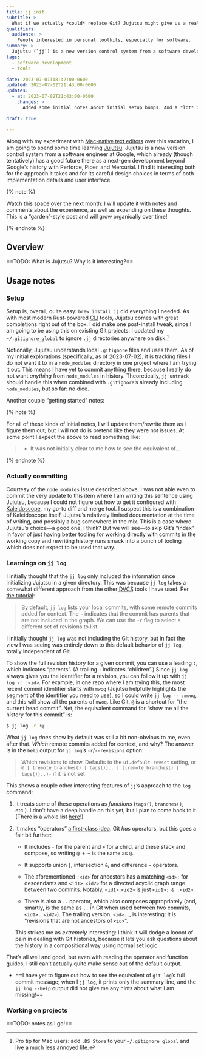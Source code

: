 ```yaml
---
title: jj init
subtitle: >
  What if we actually *could* replace Git? Jujutsu might give us a real shot.
qualifiers:
  audience: >
    People interested in personal toolkits, especially for software.
summary: >
  Jujutsu (`jj`) is a new version control system from a software developer at Google. It seems promising, so I am giving it a try on a few personal projects.
tags:
  - software development
  - tools

date: 2023-07-01T18:42:00-0600
updated: 2023-07-02T21:43:00-0600
updates:
  - at: 2023-07-02T21:43:00-0600
    changes: >
      Added some initial notes about initial setup bumps. And a *lot* of notes on the things I learned in trying to fix those!

draft: true

---
```


Along with my experiment with [Mac-native text editors][experiment] over this vacation, I am going to spend some time learning [Jujutsu][jj]. Jujutsu is a new version control system from a software engineer at Google, which already (though tentatively) has a good future there as a next-gen development beyond Google’s history with Perforce, Piper, and Mercurial. I find it interesting both for the approach it takes and for its careful design choices in terms of both implementation details and user interface.

[experiment]: https://v5.chriskrycho.com/journal/trying-bbedit-and-nova/
[jj]: https://github.com/martinvonz/jj#command-line-completion

{% note %}

Watch this space over the next month: I will update it with notes and comments about the experience, as well as expanding on these thoughts. This is a “garden”-style post and will grow organically over time!

{% endnote %}


## Overview

==TODO: What is Jujutsu? Why is it interesting?==


## Usage notes

### Setup

Setup is, overall, quite easy: `brew install jj` did everything I needed. As with most modern Rust-powered <abbr title="command line interface">CLI</abbr> tools, Jujutsu comes with great completions right out of the box. I did make one post-install tweak, since I am going to be using this on existing Git projects: I updated my `~/.gitignore_global` to ignore `.jj` directories anywhere on disk.[^mac-pro-tip]

Notionally, Jujutsu understands local `.gitignore` files and uses them. As of my initial explorations (specifically, as of 2023-07-02), it is tracking files I do not want it to in a `node_modules` directory in one project where I am trying it out. This means I have yet to commit anything there, because I really do not want *anything* from `node_modules` in history. Theoretically, `jj untrack` should handle this when combined with `.gitignore`’s already including `node_modules`, but so far: no dice.

Another couple “getting started” notes:

{% note %}

For all of these kinds of initial notes, I will update them/rewrite them as I figure them out; but I will *not* do is pretend like they were not issues. At some point I expect the above to read something like:

> - It was not initially clear to me how to see the equivalent of…

{% endnote %}

### Actually committing

Courtesy of the `node_modules` issue described above, I was not able even to commit the very update to this item where I am writing this sentence using Jujutsu, because I could not figure out how to get it configured with [Kaleidoscope][kaleidoscope], my go-to diff and merge tool. I suspect this is a combination of Kaleidoscope itself, Jujutsu’s relatively limited documentation at the time of writing, and possibly a bug somewhere in the mix. This is a case where Jujutsu’s choice—a good one, I think? But we will see—to skip Git’s “index” in favor of just having better tooling for working directly with commits in the working copy and rewriting history runs smack into a bunch of tooling which does not expect to be used that way.

[kaleidoscope]: https://kaleidoscope.app

### Learnings on `jj log`

I initially thought that the `jj log` only included the information since initializing Jujutsu in a given directory. This was because `jj log` takes a somewhat different approach from the other <abbr title="distributed version control system">DVCS</abbr> tools I have used. Per [the tutorial][tutorial]:

> By default, `jj log` lists your local commits, with some remote commits added for context. The `~` indicates that the commit has parents that are not included in the graph. We can use the `-r` flag to select a different set of revisions to list.

[tutorial]: https://github.com/martinvonz/jj/blob/main/docs/tutorial.md

I initially thought `jj log` was not including the Git history, but in fact the view I was seeing was entirely down to this default behavior of `jj log`, totally independent of Git.
    
To show the full revision history for a given commit, you can use a leading `:`, which indicates “parents”. (A trailing `:` indicates “children”.) Since `jj log` always gives you the identifier for a revision, you can follow it up with `jj log -r :<id>`. For example, in one repo where I am trying this, the most recent commit identifier starts with `mwoq` (Jujutsu helpfully highlights the segment of the identifier you need to use), so I could write `jj log -r :mwoq`, and this will show all the parents of `mwoq`. Like Git, `@` is a shortcut for “the current head commit”. Net, the equivalent command for “show me all the history for this commit” is:

```sh
$ jj log -r :@
```

What `jj log` *does* show by default was still a bit non-obvious to me, even after that. *Which* remote commits added for context, and why? The answer is in the `help` output for `jj log`’s `-r`/`--revisions` option:

> Which revisions to show. Defaults to the `ui.default-revset` setting, or `@ | (remote_branches() | tags()).. | ((remote_branches() | tags())..)-` if it is not set

This shows a couple other interesting features of `jj`’s approach to the `log` command:

1. It treats some of these operations as *functions* (`tags()`, `branches()`, etc.). I don’t have a deep handle on this yet, but I plan to come back to it. (There is a whole list [here][functions]!)

2. It makes “operators” [a first-class idea][operators]. Git *has* operators, but this goes a fair bit further:

    - It includes `-` for the parent and `+` for a child, and these stack and compose, so writing `@-+-+` is the same as `@`.
    
    - It supports union `|`, intersection `&`, and difference `~` operators.
    
    - The aforementioned `:<id>` for ancestors has a matching `<id>:` for descendants and `<id1>:<id2>` for a directed acyclic graph range between two commits. Notably, `<id1>:<id2>` is just `<id1>: & :<id2>`.

    - There is also a `..` operator, which also composes appropriately (and, smartly, is the same as `..` in Git when used between two commits, `<id1>..<id2>`). The trailing version, `<id>..`, is interesting: it is “revisions that are not ancestors of `<id>`”.

    This strikes me as *extremely* interesting: I think it will dodge a loooot of pain in dealing with Git histories, because it lets you ask questions about the history in a compositional way using normal set logic.

[functions]: https://github.com/martinvonz/jj/blob/main/docs/revsets.md#functions
[operators]: https://github.com/martinvonz/jj/blob/main/docs/revsets.md#operators

That’s all well and good, but even with reading the operator and function guides, I still can’t actually quite make sense out of the default output.

- ==I have yet to figure out how to see the equivalent of `git log`’s full commit message; when I `jj log`, it prints only the summary line, and the `jj log --help` output did not give me any hints about what I am missing!==


[^mac-pro-tip]: Pro tip for Mac users: add `.DS_Store` to your `~/.gitignore_global` and live a much less annoyed life.

### Working on projects

==TODO: notes as I go!==
